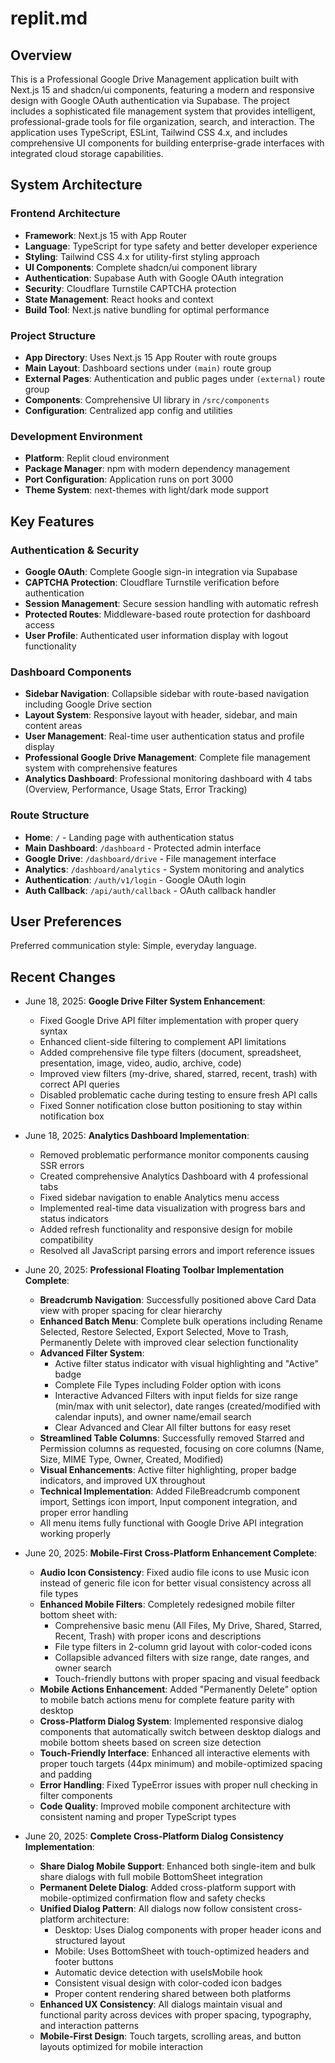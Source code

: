 # replit.md

## Overview

This is a Professional Google Drive Management application built with Next.js 15 and shadcn/ui components, featuring a modern and responsive design with Google OAuth authentication via Supabase. The project includes a sophisticated file management system that provides intelligent, professional-grade tools for file organization, search, and interaction. The application uses TypeScript, ESLint, Tailwind CSS 4.x, and includes comprehensive UI components for building enterprise-grade interfaces with integrated cloud storage capabilities.

## System Architecture

### Frontend Architecture
- **Framework**: Next.js 15 with App Router
- **Language**: TypeScript for type safety and better developer experience
- **Styling**: Tailwind CSS 4.x for utility-first styling approach
- **UI Components**: Complete shadcn/ui component library
- **Authentication**: Supabase Auth with Google OAuth integration
- **Security**: Cloudflare Turnstile CAPTCHA protection
- **State Management**: React hooks and context
- **Build Tool**: Next.js native bundling for optimal performance

### Project Structure
- **App Directory**: Uses Next.js 15 App Router with route groups
- **Main Layout**: Dashboard sections under `(main)` route group
- **External Pages**: Authentication and public pages under `(external)` route group
- **Components**: Comprehensive UI library in `/src/components`
- **Configuration**: Centralized app config and utilities

### Development Environment
- **Platform**: Replit cloud environment
- **Package Manager**: npm with modern dependency management
- **Port Configuration**: Application runs on port 3000
- **Theme System**: next-themes with light/dark mode support

## Key Features

### Authentication & Security
- **Google OAuth**: Complete Google sign-in integration via Supabase
- **CAPTCHA Protection**: Cloudflare Turnstile verification before authentication
- **Session Management**: Secure session handling with automatic refresh
- **Protected Routes**: Middleware-based route protection for dashboard access
- **User Profile**: Authenticated user information display with logout functionality

### Dashboard Components
- **Sidebar Navigation**: Collapsible sidebar with route-based navigation including Google Drive section
- **Layout System**: Responsive layout with header, sidebar, and main content areas
- **User Management**: Real-time user authentication status and profile display
- **Professional Google Drive Management**: Complete file management system with comprehensive features
- **Analytics Dashboard**: Professional monitoring dashboard with 4 tabs (Overview, Performance, Usage Stats, Error Tracking)

### Route Structure
- **Home**: `/` - Landing page with authentication status
- **Main Dashboard**: `/dashboard` - Protected admin interface
- **Google Drive**: `/dashboard/drive` - File management interface
- **Analytics**: `/dashboard/analytics` - System monitoring and analytics
- **Authentication**: `/auth/v1/login` - Google OAuth login
- **Auth Callback**: `/api/auth/callback` - OAuth callback handler

## User Preferences

Preferred communication style: Simple, everyday language.

## Recent Changes

- June 18, 2025: **Google Drive Filter System Enhancement**:
  - Fixed Google Drive API filter implementation with proper query syntax
  - Enhanced client-side filtering to complement API limitations
  - Added comprehensive file type filters (document, spreadsheet, presentation, image, video, audio, archive, code)
  - Improved view filters (my-drive, shared, starred, recent, trash) with correct API queries
  - Disabled problematic cache during testing to ensure fresh API calls
  - Fixed Sonner notification close button positioning to stay within notification box

- June 18, 2025: **Analytics Dashboard Implementation**:
  - Removed problematic performance monitor components causing SSR errors
  - Created comprehensive Analytics Dashboard with 4 professional tabs
  - Fixed sidebar navigation to enable Analytics menu access
  - Implemented real-time data visualization with progress bars and status indicators
  - Added refresh functionality and responsive design for mobile compatibility
  - Resolved all JavaScript parsing errors and import reference issues

- June 20, 2025: **Professional Floating Toolbar Implementation Complete**:
  - **Breadcrumb Navigation**: Successfully positioned above Card Data view with proper spacing for clear hierarchy
  - **Enhanced Batch Menu**: Complete bulk operations including Rename Selected, Restore Selected, Export Selected, Move to Trash, Permanently Delete with improved clear selection functionality
  - **Advanced Filter System**: 
    - Active filter status indicator with visual highlighting and "Active" badge
    - Complete File Types including Folder option with icons
    - Interactive Advanced Filters with input fields for size range (min/max with unit selector), date ranges (created/modified with calendar inputs), and owner name/email search
    - Clear Advanced and Clear All filter buttons for easy reset
  - **Streamlined Table Columns**: Successfully removed Starred and Permission columns as requested, focusing on core columns (Name, Size, MIME Type, Owner, Created, Modified)
  - **Visual Enhancements**: Active filter highlighting, proper badge indicators, and improved UX throughout
  - **Technical Implementation**: Added FileBreadcrumb component import, Settings icon import, Input component integration, and proper error handling
  - All menu items fully functional with Google Drive API integration working properly

- June 20, 2025: **Mobile-First Cross-Platform Enhancement Complete**:
  - **Audio Icon Consistency**: Fixed audio file icons to use Music icon instead of generic file icon for better visual consistency across all file types
  - **Enhanced Mobile Filters**: Completely redesigned mobile filter bottom sheet with:
    - Comprehensive basic menu (All Files, My Drive, Shared, Starred, Recent, Trash) with proper icons and descriptions
    - File type filters in 2-column grid layout with color-coded icons
    - Collapsible advanced filters with size range, date ranges, and owner search
    - Touch-friendly buttons with proper spacing and visual feedback
  - **Mobile Actions Enhancement**: Added "Permanently Delete" option to mobile batch actions menu for complete feature parity with desktop
  - **Cross-Platform Dialog System**: Implemented responsive dialog components that automatically switch between desktop dialogs and mobile bottom sheets based on screen size detection
  - **Touch-Friendly Interface**: Enhanced all interactive elements with proper touch targets (44px minimum) and mobile-optimized spacing and padding
  - **Error Handling**: Fixed TypeError issues with proper null checking in filter components
  - **Code Quality**: Improved mobile component architecture with consistent naming and proper TypeScript types

- June 20, 2025: **Complete Cross-Platform Dialog Consistency Implementation**:
  - **Share Dialog Mobile Support**: Enhanced both single-item and bulk share dialogs with full mobile BottomSheet integration
  - **Permanent Delete Dialog**: Added cross-platform support with mobile-optimized confirmation flow and safety checks
  - **Unified Dialog Pattern**: All dialogs now follow consistent cross-platform architecture:
    - Desktop: Uses Dialog components with proper header icons and structured layout
    - Mobile: Uses BottomSheet with touch-optimized headers and footer buttons
    - Automatic device detection with useIsMobile hook
    - Consistent visual design with color-coded icon badges
    - Proper content rendering shared between both platforms
  - **Enhanced UX Consistency**: All dialogs maintain visual and functional parity across devices with proper spacing, typography, and interaction patterns
  - **Mobile-First Design**: Touch targets, scrolling areas, and button layouts optimized for mobile interaction